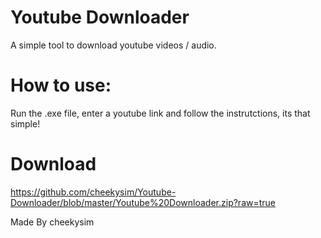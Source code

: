 # Youtube Downloader

A simple tool to download youtube videos / audio.

# How to use:
Run the .exe file, enter a youtube link and follow the instrutctions, its that simple!

# Download

https://github.com/cheekysim/Youtube-Downloader/blob/master/Youtube%20Downloader.zip?raw=true


Made By cheekysim